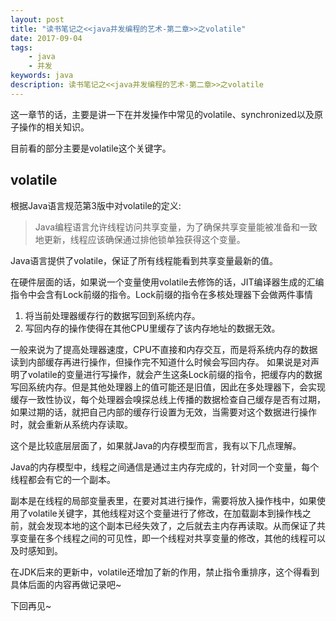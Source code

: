 ```yaml
---
layout: post
title: "读书笔记之<<java并发编程的艺术-第二章>>之volatile"
date: 2017-09-04
tags:
    - java    
    - 并发
keywords: java
description: 读书笔记之<<java并发编程的艺术-第二章>>之volatile
---
```


这一章节的话，主要是讲一下在并发操作中常见的volatile、synchronized以及原子操作的相关知识。

目前看的部分主要是volatile这个关键字。

## volatile
根据Java语言规范第3版中对volatile的定义:
> Java编程语言允许线程访问共享变量，为了确保共享变量能被准备和一致地更新，线程应该确保通过排他锁单独获得这个变量。

Java语言提供了volatile，保证了所有线程能看到共享变量最新的值。

在硬件层面的话，如果说一个变量使用volatile去修饰的话，JIT编译器生成的汇编指令中会含有Lock前缀的指令。Lock前缀的指令在多核处理器下会做两件事情

1. 将当前处理器缓存行的数据写回到系统内存。
2. 写回内存的操作使得在其他CPU里缓存了该内存地址的数据无效。

一般来说为了提高处理器速度，CPU不直接和内存交互，而是将系统内存的数据读到内部缓存再进行操作，但操作完不知道什么时候会写回内存。
如果说是对声明了volatile的变量进行写操作，就会产生这条Lock前缀的指令，把缓存内的数据写回系统内存。但是其他处理器上的值可能还是旧值，因此在多处理器下，会实现缓存一致性协议，每个处理器会嗅探总线上传播的数据检查自己缓存是否有过期，如果过期的话，就把自己内部的缓存行设置为无效，当需要对这个数据进行操作时，就会重新从系统内存读取。

这个是比较底层层面了，如果就Java的内存模型而言，我有以下几点理解。

Java的内存模型中，线程之间通信是通过主内存完成的，针对同一个变量，每个线程都会有它的一个副本。

副本是在线程的局部变量表里，在要对其进行操作，需要将放入操作栈中，如果使用了volatile关键字，其他线程对这个变量进行了修改，在加载副本到操作栈之前，就会发现本地的这个副本已经失效了，之后就去主内存再读取。从而保证了共享变量在多个线程之间的可见性，即一个线程对共享变量的修改，其他的线程可以及时感知到。

在JDK后来的更新中，volatile还增加了新的作用，禁止指令重排序，这个得看到具体后面的内容再做记录吧~

下回再见~